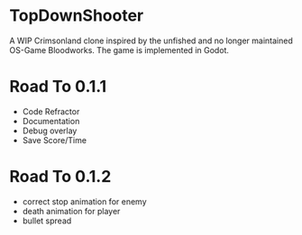 # TopDownShooter
A WIP Crimsonland clone inspired by the unfished and no longer maintained OS-Game Bloodworks. The game is implemented in Godot.

# Road To 0.1.1
- Code Refractor
- Documentation
- Debug overlay
- Save Score/Time
# Road To 0.1.2
- correct stop animation for enemy
- death animation for player
- bullet spread
